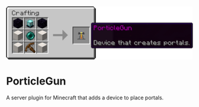 ![Alt text](https://raw.githubusercontent.com/nurkert/PorticleGun/main/images/crafting_recipe.png)

# PorticleGun
 A server plugin for Minecraft that adds a device to place portals.

